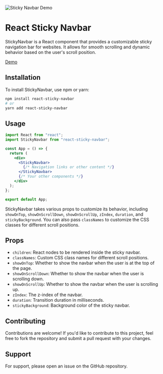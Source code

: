 ![Sticky Navbar Demo](./packages/demo/assets/react-sticky-navbar-demo-clip.gif)

# React Sticky Navbar

StickyNavbar is a React component that provides a customizable sticky navigation bar for websites. It allows for smooth scrolling and dynamic behavior based on the user's scroll position.

[Demo](https://react-sticky-navbar-demo.vercel.app/)

## Installation

To install StickyNavbar, use npm or yarn:

```bash
npm install react-sticky-navbar
# or
yarn add react-sticky-navbar
```

## Usage

```jsx
import React from "react";
import StickyNavbar from "react-sticky-navbar";

const App = () => {
  return (
    <div>
      <StickyNavbar>
        {/* Navigation links or other content */}
      </StickyNavbar>
      {/* Your other components */}
    </div>
  );
};

export default App;
```

StickyNavbar takes various props to customize its behavior, including `showOnTop`, `showOnScrollDown`, `showOnScrollUp`, `zIndex`, `duration`, and `stickyBackground`. You can also pass `classNames` to customize the CSS classes for different scroll positions.

## Props

- `children`: React nodes to be rendered inside the sticky navbar.
- `classNames`: Custom CSS class names for different scroll positions.
- `showOnTop`: Whether to show the navbar when the user is at the top of the page.
- `showOnScrollDown`: Whether to show the navbar when the user is scrolling down.
- `showOnScrollUp`: Whether to show the navbar when the user is scrolling up.
- `zIndex`: The z-index of the navbar.
- `duration`: Transition duration in milliseconds.
- `stickyBackground`: Background color of the sticky navbar.

## Contributing

Contributions are welcome! If you'd like to contribute to this project, feel free to fork the repository and submit a pull request with your changes.

## Support

For support, please open an issue on the GitHub repository.
